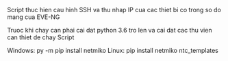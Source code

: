 Script thuc hien cau hinh SSH va thu nhap IP cua cac thiet bi co trong so do mang cua EVE-NG

Truoc khi chay can phai cai dat python 3.6 tro len va cai dat cac thu vien can thiet de chay Script

Windows:
  py -m pip install netmiko
Linux:
  pip install netmiko ntc_templates

